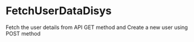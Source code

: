 # FetchUserDataDisys
 Fetch the user details from API GET method and Create a new user using POST method
